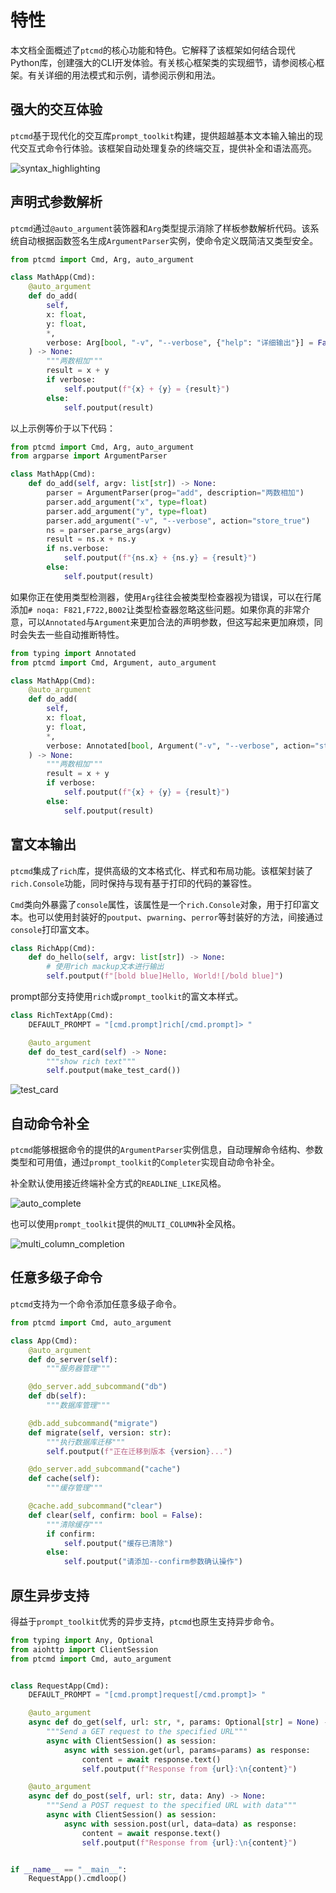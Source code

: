 # 特性

本文档全面概述了`ptcmd`的核心功能和特色。它解释了该框架如何结合现代 Python库，创建强大的CLI开发体验。有关核心框架类的实现细节，请参阅核心框架。有关详细的用法模式和示例，请参阅示例和用法。

## 强大的交互体验

`ptcmd`基于现代化的交互库`prompt_toolkit`构建，提供超越基本文本输入输出的现代交互式命令行体验。该框架自动处理复杂的终端交互，提供补全和语法高亮。

![syntax_highlighting](/ptcmd/assets/syntax-highlighting.png)

## 声明式参数解析

`ptcmd`通过`@auto_argument`装饰器和`Arg`类型提示消除了样板参数解析代码。该系统自动根据函数签名生成`ArgumentParser`实例，使命令定义既简洁又类型安全。

```python
from ptcmd import Cmd, Arg, auto_argument

class MathApp(Cmd):
    @auto_argument
    def do_add(
        self, 
        x: float, 
        y: float,
        *,
        verbose: Arg[bool, "-v", "--verbose", {"help": "详细输出"}] = False
    ) -> None:
        """两数相加"""
        result = x + y
        if verbose:
            self.poutput(f"{x} + {y} = {result}")
        else:
            self.poutput(result)
```

以上示例等价于以下代码：

```python
from ptcmd import Cmd, Arg, auto_argument
from argparse import ArgumentParser

class MathApp(Cmd):
    def do_add(self, argv: list[str]) -> None:
        parser = ArgumentParser(prog="add", description="两数相加")
        parser.add_argument("x", type=float)
        parser.add_argument("y", type=float)
        parser.add_argument("-v", "--verbose", action="store_true")
        ns = parser.parse_args(argv)
        result = ns.x + ns.y
        if ns.verbose:
            self.poutput(f"{ns.x} + {ns.y} = {result}")
        else:
            self.poutput(result)
```

如果你正在使用类型检测器，使用`Arg`往往会被类型检查器视为错误，可以在行尾添加`# noqa: F821,F722,B002`让类型检查器忽略这些问题。如果你真的非常介意，可以`Annotated`与`Argument`来更加合法的声明参数，但这写起来更加麻烦，同时会失去一些自动推断特性。

```python
from typing import Annotated
from ptcmd import Cmd, Argument, auto_argument

class MathApp(Cmd):
    @auto_argument
    def do_add(
        self, 
        x: float, 
        y: float,
        *,
        verbose: Annotated[bool, Argument("-v", "--verbose", action="store_true")] = False
    ) -> None:
        """两数相加"""
        result = x + y
        if verbose:
            self.poutput(f"{x} + {y} = {result}")
        else:
            self.poutput(result)
```

## 富文本输出

`ptcmd`集成了`rich`库，提供高级的文本格式化、样式和布局功能。该框架封装了 `rich.Console`功能，同时保持与现有基于打印的代码的兼容性。

`Cmd`类向外暴露了`console`属性，该属性是一个`rich.Console`对象，用于打印富文本。也可以使用封装好的`poutput`、`pwarning`、`perror`等封装好的方法，间接通过`console`打印富文本。

```py
class RichApp(Cmd):
    def do_hello(self, argv: list[str]) -> None:
        # 使用rich mackup文本进行输出
        self.poutput(f"[bold blue]Hello, World![/bold blue]")
```

prompt部分支持使用`rich`或`prompt_toolkit`的富文本样式。

```py
class RichTextApp(Cmd):
    DEFAULT_PROMPT = "[cmd.prompt]rich[/cmd.prompt]> "

    @auto_argument
    def do_test_card(self) -> None:
        """show rich text"""
        self.poutput(make_test_card())
```

![test_card](/ptcmd/assets/test_card.png)

## 自动命令补全

`ptcmd`能够根据命令的提供的`ArgumentParser`实例信息，自动理解命令结构、参数类型和可用值，通过`prompt_toolkit`的`Completer`实现自动命令补全。

补全默认使用接近终端补全方式的`READLINE_LIKE`风格。

![auto_complete](/ptcmd/assets/completion.png)

也可以使用`prompt_toolkit`提供的`MULTI_COLUMN`补全风格。

![multi_column_completion](/ptcmd/assets/multi_column_completion.png)

## 任意多级子命令

`ptcmd`支持为一个命令添加任意多级子命令。

```py
from ptcmd import Cmd, auto_argument

class App(Cmd):
    @auto_argument
    def do_server(self):
        """服务器管理"""

    @do_server.add_subcommand("db")
    def db(self):
        """数据库管理"""

    @db.add_subcommand("migrate")
    def migrate(self, version: str):
        """执行数据库迁移"""
        self.poutput(f"正在迁移到版本 {version}...")

    @do_server.add_subcommand("cache")
    def cache(self):
        """缓存管理"""

    @cache.add_subcommand("clear")
    def clear(self, confirm: bool = False):
        """清除缓存"""
        if confirm:
            self.poutput("缓存已清除")
        else:
            self.poutput("请添加--confirm参数确认操作")
```

## 原生异步支持

得益于`prompt_toolkit`优秀的异步支持，`ptcmd`也原生支持异步命令。

```py
from typing import Any, Optional
from aiohttp import ClientSession
from ptcmd import Cmd, auto_argument


class RequestApp(Cmd):
    DEFAULT_PROMPT = "[cmd.prompt]request[/cmd.prompt]> "

    @auto_argument
    async def do_get(self, url: str, *, params: Optional[str] = None) -> None:
        """Send a GET request to the specified URL"""
        async with ClientSession() as session:
            async with session.get(url, params=params) as response:
                content = await response.text()
                self.poutput(f"Response from {url}:\n{content}")

    @auto_argument
    async def do_post(self, url: str, data: Any) -> None:
        """Send a POST request to the specified URL with data"""
        async with ClientSession() as session:
            async with session.post(url, data=data) as response:
                content = await response.text()
                self.poutput(f"Response from {url}:\n{content}")


if __name__ == "__main__":
    RequestApp().cmdloop()
```
